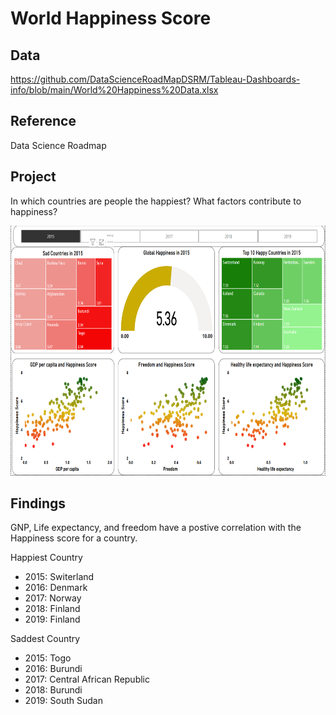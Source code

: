 # World Happiness Score

## Data 
https://github.com/DataScienceRoadMapDSRM/Tableau-Dashboards-info/blob/main/World%20Happiness%20Data.xlsx

## Reference
Data Science Roadmap

## Project
In which countries are people the happiest?  What factors contribute to happiness?

<img src="https://github.com/Sarah269/supreme-fiesta/blob/main/Happiness/World%20Happiness.png" height=400 />

## Findings
GNP, Life expectancy, and freedom have a postive correlation with the Happiness score for a country.

Happiest Country
* 2015: Switerland
* 2016: Denmark
* 2017: Norway
* 2018: Finland
* 2019: Finland

Saddest Country
* 2015: Togo
* 2016: Burundi
* 2017: Central African Republic
* 2018: Burundi
* 2019: South Sudan

